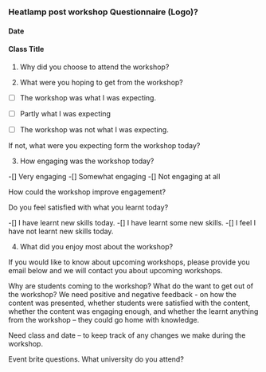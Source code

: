 ### Heatlamp post workshop Questionnaire                                             (Logo)?                

#### Date

#### Class Title


1. Why did you choose to attend the workshop?




2.  What were you hoping to get from the workshop?
  
  

-[ ] The workshop was what I was expecting.
-[ ] Partly what I was expecting
-[ ] The workshop was not what I was expecting.


If not, what were you expecting form the workshop today?


3. How engaging was the workshop today?
             
-[] Very engaging
-[] Somewhat engaging
-[] Not engaging at all


How could the workshop improve engagement?


Do you feel satisfied with what you learnt today?
  
-[] I have learnt new skills today.
-[] I have learnt some new skills.
-[] I feel I have not learnt new skills today.


4. What did you enjoy most about the workshop?

If you would like to know about upcoming workshops, please provide you email below and we will contact you about upcoming workshops. 




Why are students coming to the workshop?
What do the want to get out of the workshop?
We need positive and negative feedback - on how the content was presented, whether students were satisfied with the content, whether the content was engaging enough, and whether the learnt anything from the workshop – they could go home with knowledge. 


Need class and date – to keep track of any changes we make during the workshop. 






Event brite questions. 
What university do you attend?
